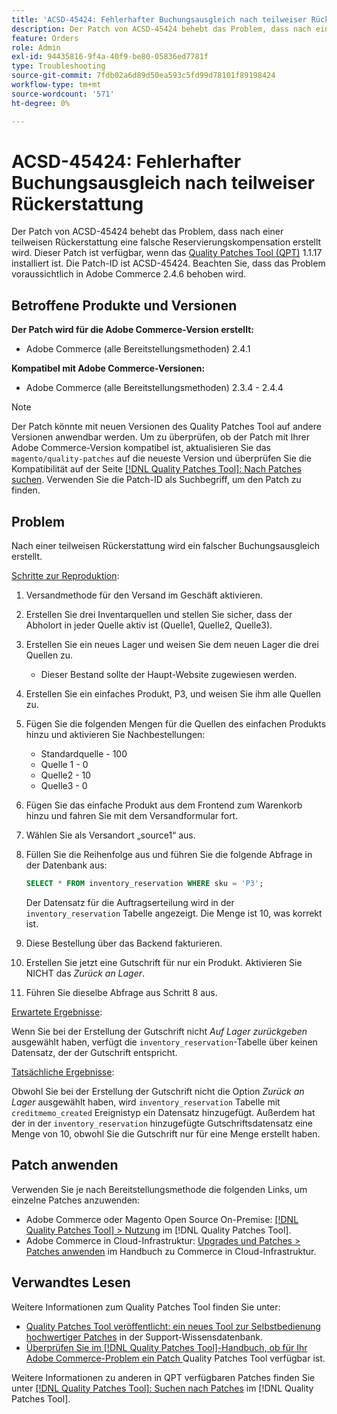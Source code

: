 ```yaml
---
title: 'ACSD-45424: Fehlerhafter Buchungsausgleich nach teilweiser Rückerstattung'
description: Der Patch von ACSD-45424 behebt das Problem, dass nach einer teilweisen Rückerstattung eine falsche Reservierungskompensation erstellt wird. Dieser Patch ist verfügbar, wenn das [Quality Patches Tool (QPT)](https://experienceleague.adobe.com/en/docs/commerce-operations/tools/quality-patches-tool/quality-patches-tool-to-self-serve-quality-patches) 1.1.17 installiert ist. Die Patch-ID ist ACSD-45424. Beachten Sie, dass das Problem voraussichtlich in Adobe Commerce 2.4.6 behoben wird.
feature: Orders
role: Admin
exl-id: 94435816-9f4a-40f9-be80-05836ed7781f
type: Troubleshooting
source-git-commit: 7fdb02a6d89d50ea593c5fd99d78101f89198424
workflow-type: tm+mt
source-wordcount: '571'
ht-degree: 0%

---
```


# ACSD-45424: Fehlerhafter Buchungsausgleich nach teilweiser Rückerstattung

Der Patch von ACSD-45424 behebt das Problem, dass nach einer teilweisen Rückerstattung eine falsche Reservierungskompensation erstellt wird. Dieser Patch ist verfügbar, wenn das [Quality Patches Tool (QPT)](https://experienceleague.adobe.com/en/docs/commerce-operations/tools/quality-patches-tool/quality-patches-tool-to-self-serve-quality-patches) 1.1.17 installiert ist. Die Patch-ID ist ACSD-45424. Beachten Sie, dass das Problem voraussichtlich in Adobe Commerce 2.4.6 behoben wird.

## Betroffene Produkte und Versionen

**Der Patch wird für die Adobe Commerce-Version erstellt:**

* Adobe Commerce (alle Bereitstellungsmethoden) 2.4.1

**Kompatibel mit Adobe Commerce-Versionen:**

* Adobe Commerce (alle Bereitstellungsmethoden) 2.3.4 - 2.4.4

>[!NOTE]
>
>Der Patch könnte mit neuen Versionen des Quality Patches Tool auf andere Versionen anwendbar werden. Um zu überprüfen, ob der Patch mit Ihrer Adobe Commerce-Version kompatibel ist, aktualisieren Sie das `magento/quality-patches` auf die neueste Version und überprüfen Sie die Kompatibilität auf der Seite [[!DNL Quality Patches Tool]: Nach Patches suchen](https://experienceleague.adobe.com/en/docs/commerce-operations/tools/quality-patches-tool/quality-patches-tool-to-self-serve-quality-patches). Verwenden Sie die Patch-ID als Suchbegriff, um den Patch zu finden.

## Problem

Nach einer teilweisen Rückerstattung wird ein falscher Buchungsausgleich erstellt.

<u>Schritte zur Reproduktion</u>:

1. Versandmethode für den Versand im Geschäft aktivieren.
1. Erstellen Sie drei Inventarquellen und stellen Sie sicher, dass der Abholort in jeder Quelle aktiv ist (Quelle1, Quelle2, Quelle3).
1. Erstellen Sie ein neues Lager und weisen Sie dem neuen Lager die drei Quellen zu.
   * Dieser Bestand sollte der Haupt-Website zugewiesen werden.
1. Erstellen Sie ein einfaches Produkt, P3, und weisen Sie ihm alle Quellen zu.
1. Fügen Sie die folgenden Mengen für die Quellen des einfachen Produkts hinzu und aktivieren Sie Nachbestellungen:
   * Standardquelle - 100
   * Quelle 1 - 0
   * Quelle2 - 10
   * Quelle3 - 0
1. Fügen Sie das einfache Produkt aus dem Frontend zum Warenkorb hinzu und fahren Sie mit dem Versandformular fort.
1. Wählen Sie als Versandort „source1“ aus.
1. Füllen Sie die Reihenfolge aus und führen Sie die folgende Abfrage in der Datenbank aus:

   ```sql
   SELECT * FROM inventory_reservation WHERE sku = 'P3';
   ```

   Der Datensatz für die Auftragserteilung wird in der `inventory_reservation` Tabelle angezeigt. Die Menge ist 10, was korrekt ist.
1. Diese Bestellung über das Backend fakturieren.
1. Erstellen Sie jetzt eine Gutschrift für nur ein Produkt. Aktivieren Sie NICHT das *Zurück an Lager*.
1. Führen Sie dieselbe Abfrage aus Schritt 8 aus.

<u>Erwartete Ergebnisse</u>:

Wenn Sie bei der Erstellung der Gutschrift nicht *Auf Lager zurückgeben* ausgewählt haben, verfügt die `inventory_reservation`-Tabelle über keinen Datensatz, der der Gutschrift entspricht.

<u>Tatsächliche Ergebnisse</u>:

Obwohl Sie bei der Erstellung der Gutschrift nicht die Option *Zurück an Lager* ausgewählt haben, wird `inventory_reservation` Tabelle mit `creditmemo_created` Ereignistyp ein Datensatz hinzugefügt. Außerdem hat der in der `inventory_reservation` hinzugefügte Gutschriftsdatensatz eine Menge von 10, obwohl Sie die Gutschrift nur für eine Menge erstellt haben.

## Patch anwenden

Verwenden Sie je nach Bereitstellungsmethode die folgenden Links, um einzelne Patches anzuwenden:

* Adobe Commerce oder Magento Open Source On-Premise: [[!DNL Quality Patches Tool] > Nutzung](/help/tools/quality-patches-tool/usage.md) im [!DNL Quality Patches Tool].
* Adobe Commerce in Cloud-Infrastruktur: [Upgrades und Patches > Patches anwenden](https://experienceleague.adobe.com/docs/commerce-cloud-service/user-guide/develop/upgrade/apply-patches.html) im Handbuch zu Commerce in Cloud-Infrastruktur.

## Verwandtes Lesen

Weitere Informationen zum Quality Patches Tool finden Sie unter:

* [Quality Patches Tool veröffentlicht: ein neues Tool zur Selbstbedienung hochwertiger Patches](https://experienceleague.adobe.com/en/docs/commerce-operations/tools/quality-patches-tool/quality-patches-tool-to-self-serve-quality-patches) in der Support-Wissensdatenbank.
* [Überprüfen Sie im [!DNL Quality Patches Tool]-Handbuch, ob für Ihr Adobe Commerce-Problem ein Patch ](/help/tools/quality-patches-tool/patches-available-in-qpt/check-patch-for-magento-issue-with-magento-quality-patches.md) Quality Patches Tool verfügbar ist.

Weitere Informationen zu anderen in QPT verfügbaren Patches finden Sie unter [[!DNL Quality Patches Tool]: Suchen nach Patches](https://experienceleague.adobe.com/tools/commerce-quality-patches/index.html) im [!DNL Quality Patches Tool].
